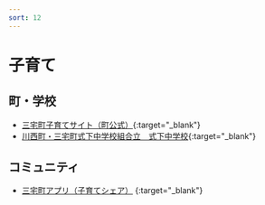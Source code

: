 ```yaml
---
sort: 12
---
```


# 子育て

## 町・学校
- [三宅町子育てサイト（町公式）](https://www.town.miyake.lg.jp/kosodate/index.html){:target="_blank"}
- [川西町・三宅町式下中学校組合立　式下中学校](https://shikige-jh.edumap.jp/){:target="_blank"}

## コミュニティ
- [三宅町アプリ（子育てシェア）](https://kosodate-share.asmama.jp/organizations/14) {:target="_blank"}
